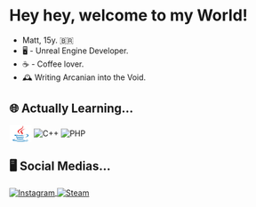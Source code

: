 # Hey hey, welcome to my World!

- Matt, 15y. 🇧🇷
- 🖥 - Unreal Engine Developer.
- ☕️ - Coffee lover.
- 🕰 Writing Arcanian into the Void.

## 🌐 Actually Learning...

<div style="display: inline_block">
  <img align="center" alt="Java" height="30" width="40" src="https://raw.githubusercontent.com/devicons/devicon/master/icons/java/java-original.svg">
<img align="center" alt="C++" height="30" width="40" src="https://upload.wikimedia.org/wikipedia/commons/1/18/ISO_C%2B%2B_Logo.svg">
  <img align="center" alt="PHP" height="30" width="40" src="https://upload.wikimedia.org/wikipedia/commons/thumb/2/27/PHP-logo.svg/800px-PHP-logo.svg.png">

</div>

## 🖥️ Social Medias...
<div style="display: inline_block">
  <a href="https://www.instagram.com/ds._.mat" target="_blank">
    <img align="center" alt="Instagram" height="30" width="30" src="https://upload.wikimedia.org/wikipedia/commons/e/e7/Instagram_logo_2016.svg">
  </a>
    <a href="https://steamcommunity.com/id/escolhendo" target="_blank">
    <img align="center" alt="Steam" height="30" width="40" src="https://upload.wikimedia.org/wikipedia/commons/8/83/Steam_icon_logo.svg">
  </a>
</div>
<br>
